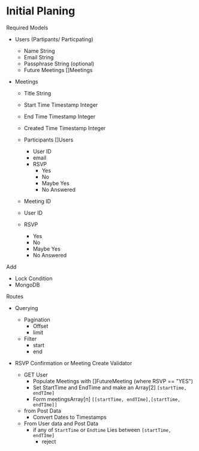 # Initial Planing

Required Models

- Users (Partipants/ Particpating)
  - Name            String
  - Email           String
  - Passphrase      String (optional)
  - Future Meetings []Meetings

- Meetings
  - Title           String
  - Start Time      Timestamp Integer
  - End Time        Timestamp Integer
  - Created Time    Timestamp Integer
  - Participants    []Users
    - User ID
    - email
    - RSVP
      - Yes
      - No
      - Maybe Yes
      - No Answered


  - Meeting ID
  - User ID
  - RSVP
    - Yes
    - No
    - Maybe Yes
    - No Answered

Add

- Lock Condition
- MongoDB

Routes

- Querying
  - Pagination
    - Offset
    - limit
  - Filter
    - start
    - end

- RSVP Confirmation or Meeting Create Validator
  - GET User
    - Populate Meetings with []FutureMeeting (where RSVP == "YES")
    - Set StartTime and EndTime and make an Array[2] `[startTime, endTIme]`
    - Form meetingsArray[n] `[[startTime, endTIme],[startTime, endTIme]]`
  - from Post Data
    - Convert Dates to Timestamps
  - From User data and Post Data
    - if any of `StartTime` or `Endtime` Lies between `[startTime, endTIme]`
      - reject



